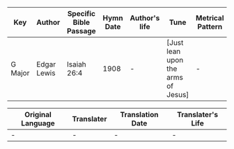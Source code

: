 Key | Author   | Specific Bible Passage     |Hymn Date |Author's life |Tune |Metrical Pattern   |Composer/Source
-- | --------- | ---------------------------|----------|--------------|-----|-------------------|-------------  
G Major |Edgar Lewis |Isaiah 26:4 |1908 |- |[Just lean upon the arms of Jesus] |- |L. E. Jones

Original Language | Translater | Translation Date   | Translater's Life  
----------------- | --------- | --------------------|-------------     
\- |- |- |-
